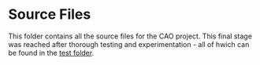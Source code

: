 # Source Files
This folder contains all the source files for the CAO project. This final stage was reached after thorough testing and experimentation - all of hwich can be found in the [test folder](../test/).